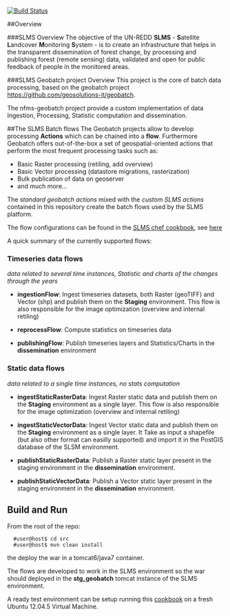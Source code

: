 
[![Build Status](https://travis-ci.org/slms4redd/slms-geobatch.svg?branch=master)](https://travis-ci.org/slms4redd/slms-geobatch)

##Overview

###SLMS Overview
The objective of the UN-REDD **SLMS** - **S**atellite **L**andcover **M**onitoring **S**ystem -  is to create an infrastructure that helps in the transparent dissemination of forest change, by processing and publishing forest (remote sensing) data, validated and open for public feedback of people in the monitored areas.

###SLMS Geobatch project Overview
This project is the core of batch data processing, based on the geobatch project https://github.com/geosolutions-it/geobatch.

The nfms-geobatch project provide a custom implementation of data Ingestion, Processing, Statistic computation and dissemination.

##The SLMS Batch flows 
The Geobatch projects allow to develop processing **Actions** which can be chained into a **flow**.
Furthermore Geobatch offers out-of-the-box a set of geospatial-oriented actions that perform the most frequent processing tasks such as:

* Basic Raster processing (retiling, add overview)
* Basic Vector processing (datastore migrations, rasterization)
* Bulk publication of data on geoserver
* and much more...

The *standard geobatch actions* mixed with the *custom SLMS actions* contained in this repository create the batch flows used by the SLMS platform.

The flow configurations can be found in the [SLMS chef cookbook](https://github.com/slms4redd/chef-slms-portal), see [here](https://github.com/slms4redd/chef-slms-portal/tree/8227fd9b842b12c0afdb7a6636d21bf13fec5cfc/cookbooks/unredd-nfms-portal/files/default/geobatch_dir/config)

A quick summary of the currently supported flows:

### Timeseries data flows

*data related to several time instances, Statistic and charts of the changes through the years*

* **ingestionFlow**: Ingest timeseries datasets, both Raster (geoTIFF) and Vector (shp) and publish them on the **Staging** environment. This flow is also responsible for the image optimization (overview and internal retiling)

* **reprocessFlow**: Compute statistics on timeseries data

* **publishingFlow**: Publish timeseries layers and Statistics/Charts in the **dissemination** environment

### Static data flows

*data related to a single time instances, no stats computation*

* **ingestStaticRasterData**: Ingest Raster static data and publish them on the **Staging** environment as a single layer. This flow is also responsible for the image optimization (overview and internal retiling)

* **ingestStaticVectorData**: Ingest Vector static data and publish them on the **Staging** environment as a single layer. It Take as input a shapefile (but also other format can easilly supported) and import it in the PostGIS database of the SLSM environment.

* **publishStaticRasterData**: Publish a Raster static layer present in the staging environment in the **dissemination** environment.

* **publishStaticVectorData**: Publish a Vector static layer present in the staging environment in the **dissemination** environment.

## Build and Run

From the root of the repo:

  ```
    #user@host$ cd src
    #user@host$ mvn clean install
  ```

the deploy the war in a tomcat6/java7 container.

The flows are developed to work in the SLMS environment so the war should deployed in the **stg_geobatch** tomcat instance of the SLMS environment.

A ready test environment can be setup running this [cookbook](https://github.com/slms4redd/chef-slms-portal) on a fresh Ubuntu 12.04.5 Virtual Machine.

